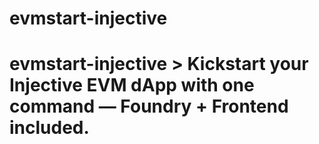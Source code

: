 # evmstart-injective
# evmstart-injective  > Kickstart your Injective EVM dApp with one command — Foundry + Frontend included.
